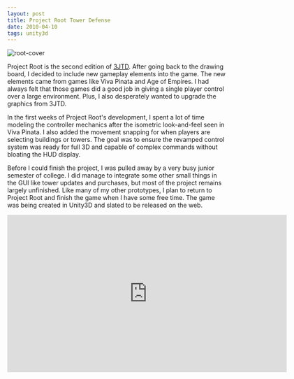 ```yaml
---
layout: post
title: Project Root Tower Defense
date: 2010-04-10 
tags: unity3d
---
```


![root-cover](https://s3.us-east-2.amazonaws.com/jarrodparkes.com/root-cover.png "Project Root Tower Defense")

Project Root is the second edition of [3JTD](https://jarrodparkes.com/portfolio/3jtd-tower-defense/). After going back to the drawing board, I decided to include new gameplay elements into the game. The new elements came from games like Viva Pinata and Age of Empires. I had always felt that those games did a good job in giving a single player control over a large environment. Plus, I also desperately wanted to upgrade the graphics from 3JTD.

In the first weeks of Project Root's development, I spent a lot of time modeling the controller mechanics after the isometric look-and-feel seen in Viva Pinata. I also added the movement snapping for when players are selecting buildings or towers. The goal was to ensure the revamped control system was ready for full 3D and capable of complex commands without bloating the HUD display.

Before I could finish the project, I was pulled away by a very busy junior semester of college. I did manage to integrate some other small things in the GUI like tower updates and purchases, but most of the project remains largely unfinished. Like many of my other prototypes, I plan to return to Project Root and finish the game when I have some free time. The game was being created in Unity3D and slated to be released on the web.

<div class="video-wrapper">
	<iframe width="640" height="360" src="https://www.youtube.com/embed/ZQzYpam__Lg" frameborder="0" allowfullscreen></iframe>
</div>
